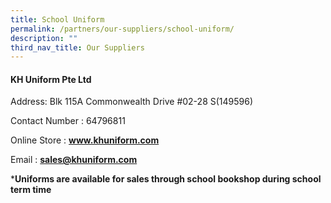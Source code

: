 ```yaml
---
title: School Uniform
permalink: /partners/our-suppliers/school-uniform/
description: ""
third_nav_title: Our Suppliers
---
```

<h4><strong>KH Uniform Pte Ltd</strong></h4>
<p>Address: Blk 115A Commonwealth Drive #02-28 S(149596)</p>
<p>Contact Number : 64796811</p>
<p>Online Store : <strong><a href="www.khuniform.com" target="">www.khuniform.com</a></strong></p>
<p>Email : <strong><a href="mailto:sales@khuniform.com" target="">sales@khuniform.com</a></strong></p>

***Uniforms are available for sales through school bookshop during school term time**